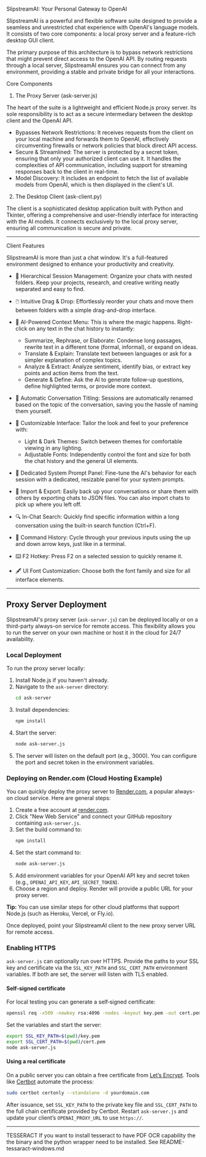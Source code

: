 SlipstreamAI: Your Personal Gateway to OpenAI


  SlipstreamAI is a powerful and flexible software suite designed to provide a
  seamless and unrestricted chat experience with OpenAI's language models. It
  consists of two core components: a local proxy server and a feature-rich
  desktop GUI client.


  The primary purpose of this architecture is to bypass network restrictions that
   might prevent direct access to the OpenAI API. By routing requests through a
  local server, SlipstreamAI ensures you can connect from any environment,
  providing a stable and private bridge for all your interactions.

  Core Components


  1. The Proxy Server (ask-server.js)


  The heart of the suite is a lightweight and efficient Node.js proxy server. Its
   sole responsibility is to act as a secure intermediary between the desktop
  client and the OpenAI API.


   * Bypasses Network Restrictions: It receives requests from the client on your
     local machine and forwards them to OpenAI, effectively circumventing firewalls
      or network policies that block direct API access.
   * Secure & Streamlined: The server is protected by a secret token, ensuring that
      only your authorized client can use it. It handles the complexities of API
     communication, including support for streaming responses back to the client in
      real-time.
   * Model Discovery: It includes an endpoint to fetch the list of available models
      from OpenAI, which is then displayed in the client's UI.


  2. The Desktop Client (ask-client.py)


  The client is a sophisticated desktop application built with Python and
  Tkinter, offering a comprehensive and user-friendly interface for interacting
  with the AI models. It connects exclusively to the local proxy server, ensuring
   all communication is secure and private.

  ---

  Client Features


  SlipstreamAI is more than just a chat window. It's a full-featured environment
  designed to enhance your productivity and creativity.


   * 📂 Hierarchical Session Management: Organize your chats with nested folders.
     Keep your projects, research, and creative writing neatly separated and easy
     to find.


   * 🖱️ Intuitive Drag & Drop: Effortlessly reorder your chats and move them
     between folders with a simple drag-and-drop interface.


   * 🤖 AI-Powered Context Menu: This is where the magic happens. Right-click on
     any text in the chat history to instantly:
       * Summarize, Rephrase, or Elaborate: Condense long passages, rewrite text in
          a different tone (formal, informal), or expand on ideas.
       * Translate & Explain: Translate text between languages or ask for a simpler
          explanation of complex topics.
       * Analyze & Extract: Analyze sentiment, identify bias, or extract key points
          and action items from the text.
       * Generate & Define: Ask the AI to generate follow-up questions, define
         highlighted terms, or provide more context.


   * 🧠 Automatic Conversation Titling: Sessions are automatically renamed based on
      the topic of the conversation, saving you the hassle of naming them yourself.


   * 🎨 Customizable Interface: Tailor the look and feel to your preference with:
       * Light & Dark Themes: Switch between themes for comfortable viewing in any
         lighting.
       * Adjustable Fonts: Independently control the font and size for both the
         chat history and the general UI elements.


   * 📝 Dedicated System Prompt Panel: Fine-tune the AI's behavior for each session
      with a dedicated, resizable panel for your system prompts.


   * 🔄 Import & Export: Easily back up your conversations or share them with
     others by exporting chats to JSON files. You can also import chats to pick up
     where you left off.


   * 🔍 In-Chat Search: Quickly find specific information within a long
     conversation using the built-in search function (Ctrl+F).


   * 📜 Command History: Cycle through your previous inputs using the up and down
     arrow keys, just like in a terminal.
   * ⌨️ F2 Hotkey: Press F2 on a selected session to quickly rename it.
   * 🖋️ UI Font Customization: Choose both the font family and size for all interface elements.

---

## Proxy Server Deployment

SlipstreamAI's proxy server (`ask-server.js`) can be deployed locally or on a third-party always-on service for remote access. This flexibility allows you to run the server on your own machine or host it in the cloud for 24/7 availability.

### Local Deployment

To run the proxy server locally:

1. Install Node.js if you haven't already.
2. Navigate to the `ask-server` directory:
   ```bash
   cd ask-server
   ```
3. Install dependencies:
   ```bash
   npm install
   ```
4. Start the server:
   ```bash
   node ask-server.js
   ```
5. The server will listen on the default port (e.g., 3000). You can configure the port and secret token in the environment variables.

### Deploying on Render.com (Cloud Hosting Example)

You can quickly deploy the proxy server to [Render.com](https://render.com), a popular always-on cloud service. Here are general steps:

1. Create a free account at [render.com](https://render.com).
2. Click "New Web Service" and connect your GitHub repository containing `ask-server.js`.
3. Set the build command to:
   ```bash
   npm install
   ```
4. Set the start command to:
   ```bash
   node ask-server.js
   ```
5. Add environment variables for your OpenAI API key and secret token (e.g., `OPENAI_API_KEY`, `API_SECRET_TOKEN`).
6. Choose a region and deploy. Render will provide a public URL for your proxy server.

**Tip:** You can use similar steps for other cloud platforms that support Node.js (such as Heroku, Vercel, or Fly.io).

Once deployed, point your SlipstreamAI client to the new proxy server URL for remote access.

### Enabling HTTPS

`ask-server.js` can optionally run over HTTPS. Provide the paths to your SSL key and certificate via the `SSL_KEY_PATH` and `SSL_CERT_PATH` environment variables. If both are set, the server will listen with TLS enabled.

#### Self‑signed certificate

For local testing you can generate a self‑signed certificate:

```bash
openssl req -x509 -newkey rsa:4096 -nodes -keyout key.pem -out cert.pem -days 365
```

Set the variables and start the server:

```bash
export SSL_KEY_PATH=$(pwd)/key.pem
export SSL_CERT_PATH=$(pwd)/cert.pem
node ask-server.js
```

#### Using a real certificate

On a public server you can obtain a free certificate from [Let’s Encrypt](https://letsencrypt.org/). Tools like [Certbot](https://certbot.eff.org/) automate the process:

```bash
sudo certbot certonly --standalone -d yourdomain.com
```

After issuance, set `SSL_KEY_PATH` to the private key file and `SSL_CERT_PATH` to the full chain certificate provided by Certbot. Restart `ask-server.js` and update your client’s `OPENAI_PROXY_URL` to use `https://`.

---

TESSERACT
If you want to install tesseract to have PDF OCR capability the the binary and the python wrapper need to be installed.
See README-tessaract-windows.md
